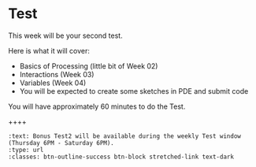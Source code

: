 # Test

This week will be your second test.

Here is what it will cover:

- Basics of Processing (little bit of Week 02)
- Interactions (Week 03)
- Variables (Week 04)
- You will be expected to create some sketches in PDE and submit code

You will have approximately 60 minutes to do the Test.

++++ 

```{link-button} https://canvas.ubc.ca/courses/64279/quizzes
:text: Bonus Test2 will be available during the weekly Test window (Thursday 6PM - Saturday 6PM).
:type: url
:classes: btn-outline-success btn-block stretched-link text-dark
```
````